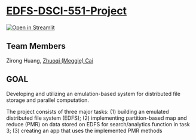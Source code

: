 # [EDFS-DSCI-551-Project](https://huan1551-edfs-dsci-551-project-edfs-llju8u.streamlit.app/)
[![Open in Streamlit](https://static.streamlit.io/badges/streamlit_badge_black_white.svg)](https://huan1551-edfs-dsci-551-project-edfs-llju8u.streamlit.app/)

## Team Members
Zirong Huang, [Zhuoqi (Meggie) Cai](https://github.com/MaggieZQC)
## GOAL
Developing and utilizing an emulation-based system for distributed file storage and parallel computation. 

The project consists of three major tasks: (1) building an emulated distributed file system (EDFS); (2) implementing partition-based map and reduce (PMR) on data stored on EDFS for search/analytics function in task 3; (3) creating an app that uses the implemented PMR methods

